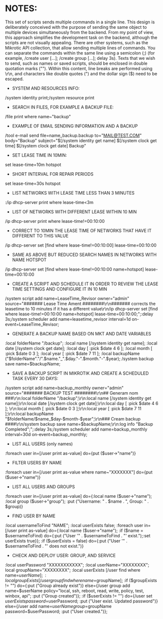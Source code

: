 # NOTES:

This set of scripts sends multiple commands in a single line. This design is deliberately conceived with the purpose of sending the same object to multiple devices simultaneously from the backend. From my point of view, this approach simplifies the development task on the backend, although the scripts are not visually appealing.
There are other systems, such as the Mikrotic API collection, that allow sending multiple lines of commands.
You can separate the commands within the same line using a semicolon (;) (for example, /create user [...]; /create group [...]; delay 3s).
Texts that we wish to send, such as names or saved scripts, should be enclosed in double quotation marks (""). Within this content, line breaks are performed using \r\n, and characters like double quotes (") and the dollar sign ($) need to be escaped.


- SYSTEM AND RESOURCES INFO:

/system identity print;/system resource print


- SEARCH IN FILES, FOR EXAMPLE A BACKUP FILE:

/file print where name~"backup"


- EXAMPLE OF EMAIL SENDING INFORMATION AND A BACKUP

/tool e-mail send file=name_backup.backup to="MAIL@TEST.COM" body="Backup" subject="$[/system identity get name] $[/system clock get time] $[/system clock get date] Backup"


- SET LEASE TIME IN 10MIN:

set lease-time=10m hotspot


- SHORT INTERVAL FOR REPAIR PERIODS

set lease-time=30s hotspot


- LIST NETWORKS WITH LEASE TIME LESS THAN 3 MINUTES

:/ip dhcp-server print where lease-time<3m


- LIST OF NETWORKS WITH DIFFERENT LEASE WITHIN 10 MIN

/ip dhcp-server print where lease-time!=00:10:00


- CORRECT TO 10MIN THE LEASE TIME OF NETWORKS THAT HAVE IT DIFFERENT TO THIS VALUE

/ip dhcp-server set [find where lease-time!=00:10:00] lease-time=00:10:00


- SAME AS ABOVE BUT REDUCED SEARCH NAMES IN NETWORKS WITH NAME HOTSPOT

/ip dhcp-server set [find where lease-time!=00:10:00 name=hotspot] lease-time=00:10:00


- CREATE A SCRIPT AND SCHEDULE IT IN ORDER TO REVIEW THE LEASE TIME SETTINGS AND CONFIGURE IT IN 10 MIN

/system script add name=LeaseTime_Revisor owner="admin" source="####### Lease Time Ament ########\r\n####### corrects the leasetime to 10 minutes if it has a different value\r\n/ip dhcp-server set [find where lease-time!=00:10:00 name=hotspot] lease-time=00:10:00;";:delay 3s;/system scheduler add name=leasetime_revisor interval=1d on-event=LeaseTime_Revisor;


- GENERATE A BACKUP NAME BASED ON MKT AND DATE VARIABLES

:local folderName "/backup"; :local name [/system identity get name]; :local date [/system clock get date]; :local day [ :pick $date 4 6 ]; :local month [ :pick $date 0 3 ]; :local year [ :pick $date 7 11 ]; :local backupName ("$folderName"."/".$name."_".$day."-".$month."-".$year); /system backup save name=$backupName;


- SAVE A BACKUP SCRIPT IN MIKROTIK AND CREATE A SCHEDULED TASK EVERY 30 DAYS:

/system script add name=backup_monthly owner="admin" source="####### BACKUP TEST ########\r\n## Generam nom ###\r\n:local folderName \"/backup\";\r\n:local name [/system identity get name];\r\n:local date [/system clock get date];\r\n:local day [ :pick \$date 4 6 ]; \r\n:local month [ :pick \$date 0 3 ];\r\n:local year [ :pick \$date 7 11 ];\r\n:local backupName \"\$folderName/\$name_\$day-\$month-\$year\";\r\n### Cream backup ####\r\n/system backup save name=\$backupName;\r\n:log info \"Backup Completed\";";:delay 3s;/system scheduler add name=backup_monthly interval=30d on-event=backup_monthly;


- LIST ALL USERS (only names)

:foreach user in=[/user print as-value] do={put ($user->"name")}


- FILTER USERS BY NAME

 :foreach user in=[/user print as-value where name~"XXXXXXX"] do={put ($user->"name")}


- LIST ALL USERS AND GROUPS

:foreach user in=[/user print as-value] do={:local name ($user->"name"); :local group ($user->"group"); :put ("Username: " . $name . ", Group: " . $group)}


- FIND USER BY NAME

:local usernameToFind "NAME"; :local userExists false; :foreach user in=[/user print as-value] do={:local name ($user->"name"); :if ($name = $usernameToFind) do={:put ("User '" . $usernameToFind . "' exist.");:set userExists true}}; :if ($userExists = false) do={:put ("User '" . $usernameToFind . "' does not exist.")}


- CHECK AND DEPLOY USER: GROUP, AND SERVICE

:local userPassword "XXXXXXXXXXX"; :local userName="XXXXXXXX"; local groupName="XXXXXXXX"; :local userExists [/user find where name=$userName]; :local groupExists [/user group find where name=$groupName]; :if ($groupExists != "") do={:put ("Group already exist")} else={/user group add name=$userName policy="local, ssh, reboot, read, write, policy, test, winbox, api"; :put ("Group created")}; :if ($userExists != "") do={/user set $userExists password=$userPassword; :put ("User exist. Updated password")} else={/user add name=$userName group=$groupName password=$userPassword; :put ("User created.")};
